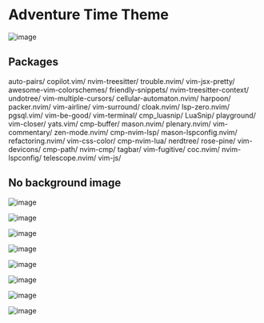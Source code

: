 # Adventure Time Theme

![image](https://github.com/abenteuerzeit/nvim-config/assets/98088666/0ab6a38f-ad1c-43b3-ae91-070db384682f)

## Packages

auto-pairs/                copilot.vim/           nvim-treesitter/          trouble.nvim/    vim-jsx-pretty/
awesome-vim-colorschemes/  friendly-snippets/     nvim-treesitter-context/  undotree/        vim-multiple-cursors/
cellular-automaton.nvim/   harpoon/               packer.nvim/              vim-airline/     vim-surround/
cloak.nvim/                lsp-zero.nvim/         pgsql.vim/                vim-be-good/     vim-terminal/
cmp_luasnip/               LuaSnip/               playground/               vim-closer/      yats.vim/
cmp-buffer/                mason.nvim/            plenary.nvim/             vim-commentary/  zen-mode.nvim/
cmp-nvim-lsp/              mason-lspconfig.nvim/  refactoring.nvim/         vim-css-color/
cmp-nvim-lua/              nerdtree/              rose-pine/                vim-devicons/
cmp-path/                  nvim-cmp/              tagbar/                   vim-fugitive/
coc.nvim/                  nvim-lspconfig/        telescope.nvim/           vim-js/

## No background image

![image](https://github.com/abenteuerzeit/nvim-config/assets/98088666/45ba03e8-457a-4384-8c87-b101dea68358)

![image](https://github.com/abenteuerzeit/nvim-config/assets/98088666/730b35f2-ee0f-4c37-bd0b-74e34936826f)

![image](https://github.com/abenteuerzeit/nvim-config/assets/98088666/fadda324-d735-4366-a1e4-88ba57d77350)

![image](https://github.com/abenteuerzeit/nvim-config/assets/98088666/3a273f5d-0aee-43de-94bd-7461af2fb208)

![image](https://github.com/abenteuerzeit/nvim-config/assets/98088666/3cebd6b7-b33d-48f8-b05f-92c69ff1760d)

![image](https://github.com/abenteuerzeit/nvim-config/assets/98088666/930dc89d-d2db-4ff5-8555-f8dce42b5037)

![image](https://github.com/abenteuerzeit/nvim-config/assets/98088666/0de5abe9-94a4-4835-8602-e13f3337da36)

![image](https://github.com/abenteuerzeit/nvim-config/assets/98088666/c3237a3e-5cf8-4461-8aed-e826fbf0d721)

